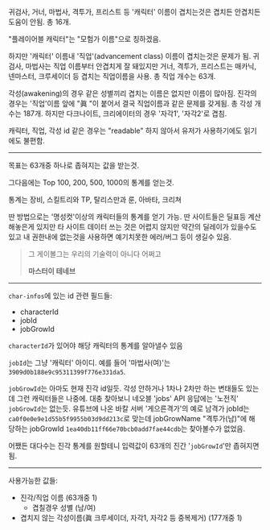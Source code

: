 귀검사, 거너, 마법사, 격투가, 프리스트 등 '캐릭터' 이름이 겹치는것은 겹치든 안겹치든 도움이 안됨. 총 16개.

"플레이어블 캐릭터"는 "모험가 이름"으로 칭하겠음.

하지만 '캐릭터' 이름내 '직업'(advancement class) 이름이 겹치는것은 문제가 됨. 귀검사, 마법사는 직업 이름부터 안겹치게 잘 돼있지만 거너, 격투가, 프리스트는 매카닉, 넨마스터, 크루세이더 등 겹치는 직업이름을 사용. 총 직업 개수는 63개.

각성(awakening)의 경우 같은 성별끼리 겹치는 이름은 없지만 이름이 많아짐. 진각의 경우는 '직업'이름 앞에 "眞 "이 붙어서 결국 직업이름과 같은 문제를 갖게됨. 총 각성 개수는 187개. 하지만 다크나이트, 크리에이터의 경우 '자각1', '자각2'로 겹침.

캐릭터, 직업, 각성 id 같은 경우는 "readable" 하지 않아서 유저가 사용하기에도 읽기에도 불편함.

-----

목표는 63개중 하나로 좁혀지는 값을 받는것.

그다음에는 Top 100, 200, 500, 1000의 통계를 얻는것.

통계는 장비, 스킬트리와 TP, 탈리스만과 룬, 아바타, 크리쳐

딴 방법으로는 '명성컷'이상의 캐릭터들의 통계를 얻기 가능. 딴 사이트들은 딜표등 계산 해놓은게 있지만 타 사이트 데이터 쓰는 것은 어렵지 않지만 약간의 딜레이가 있을수도 있고 내 권한내에 없는것을 사용하면 예기치못한 에러/버그 등이 생길수 있음.

  > 그 게이볼그는 우리의 기술력이 아니다 어쩌고
  >
  > **마스터이 테네브**

----

`char-infos`에 있는 id 관련 필드들:

  * characterId
  * jobId
  * jobGrowId

`characterId`가 있어야 해당 캐릭터의 통계를 알아낼수 있음

`jobId`는 그냥 '캐릭터' 아이디. 예를 들어 '마법사(여)'는 `3909d0b188e9c95311399f776e331da5`.

`jobGrowId`는 아마도 현재 진각 id일듯. 각성 안하거나 1차나 2차만 하는 변태들도 있는데 그런 캐릭터들은 나중에. 대충 찾아보니 네오블 'jobs' API 응답에는 '노전직' `jobGrowId`는 없는듯. 유튜브에 나온 바칼 서버 '게으른격가'의 예로 남격가 jobId는 `ca0f0e0e9e1d55b5f9955b03d9dd213c`로 맞는데 jobGrowName "격투가(남)"에 해당하는 jobGrowId `1ea40db11ff66e70bcb0add7fae44cdb`는 찾아볼수가 없었음.

어쨌든 대다수는 진각 통계를 원할테니 입력값이 63개의 진간 '`jobGrowId`'만 좁혀지면 됨.

----

사용가능한 값들:

  - 진각/직업 이름 (63개중 1)
    - 겹칠경우 성별 (남/여)
  - 겹치지 않는 각성이름(眞 크루세이더, 자각1, 자각2 등 중복제거) (177개중 1)
